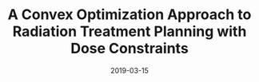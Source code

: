 ---
title: 'A Convex Optimization Approach to Radiation Treatment Planning with Dose Constraints'
collection: publications
permalink: /publication/2019-03-15-conrad
date: 2019-03-15
venue: 'Optimization and Engineering'
paperurl: '/files/papers/medphys/conrad.pdf'
link: 'https://doi.org/10.1007/s11081-018-9409-2'
code: 'https://github.com/bungun/conrad'
citation: 'A. Fu, B. Ungun, L. Xing, S. Boyd. &quot;A Convex Optimization Approach to Radiation Treatment Planning with Dose Constraints.&quot; <i>Optimization and Engineering</i>, vol. 20 (1): 277-300, March 2019, doi:10.1007/s11081-018-9409-2'
---